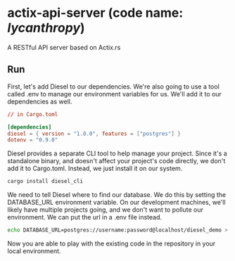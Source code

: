 # actix-api-server (code name: _lycanthropy_)

A RESTful API server based on Actix.rs

## Run

First, let's add Diesel to our dependencies. We're also going to use a tool called .env to manage our environment variables for us. We'll add it to our dependencies as well.

```toml
// in Cargo.toml

[dependencies]
diesel = { version = "1.0.0", features = ["postgres"] }
dotenv = "0.9.0"
```

Diesel provides a separate CLI tool to help manage your project. Since it's a standalone binary, and doesn't affect your project's code directly, we don't add it to Cargo.toml. Instead, we just install it on our system.

```sh
cargo install diesel_cli
```

We need to tell Diesel where to find our database. We do this by setting the DATABASE_URL environment variable. On our development machines, we'll likely have multiple projects going, and we don't want to pollute our environment. We can put the url in a .env file instead.

```sh
echo DATABASE_URL=postgres://username:password@localhost/diesel_demo > .env
```

Now you are able to play with the existing code in the repository in your local environment.